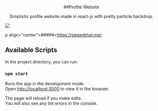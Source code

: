 <p align="center">##Profile Website</p>

<p align="center">Simplistic profile website made in react-js with pretty particle backdrop.</p>

![](https://user-images.githubusercontent.com/25236969/84832303-a269a380-aff2-11ea-82eb-46cef3f39442.png)

p align="center">#####<https://gaganbhat.me/</p>

## Available Scripts

In the project directory, you can run:

### `npm start`

Runs the app in the development mode.<br />
Open [http://localhost:3000](http://localhost:3000) to view it in the browser.

The page will reload if you make edits.<br />
You will also see any lint errors in the console.
